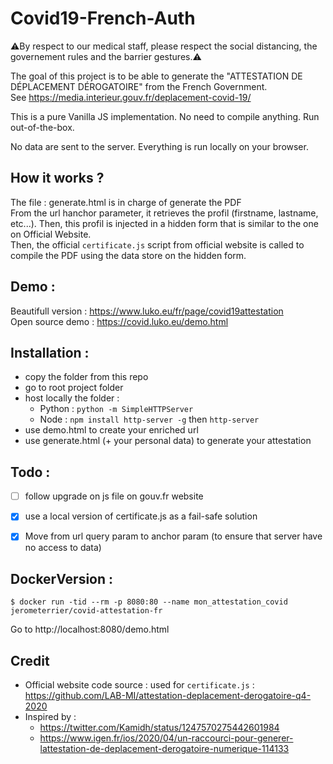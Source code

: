 # Covid19-French-Auth

⚠️By respect to our medical staff, please respect the social distancing, the governement rules and the barrier gestures.⚠️

The goal of this project is to be able to generate the "ATTESTATION DE DÉPLACEMENT DÉROGATOIRE" from the French Government.  
See https://media.interieur.gouv.fr/deplacement-covid-19/

This is a pure Vanilla JS implementation. No need to compile anything. Run out-of-the-box.

No data are sent to the server. Everything is run locally on your browser.

## How it works ?

The file : generate.html is in charge of generate the PDF  
From the url hanchor parameter, it retrieves the profil (firstname, lastname, etc...). Then, this profil is injected in a hidden form that is similar to the one on Official Website.     
Then, the official `certificate.js` script from official website is called to compile the PDF using the data store on the hidden form.  

## Demo :

Beautifull version : https://www.luko.eu/fr/page/covid19attestation  
Open source demo : https://covid.luko.eu/demo.html

## Installation :

 * copy the folder from this repo
 * go to root project folder
 * host locally the folder : 
   * Python : `python -m SimpleHTTPServer`
   * Node : `npm install http-server -g`  then `http-server`
 * use demo.html to create your enriched url
 * use generate.html (+ your personal data) to generate your attestation 


## Todo :  
- [ ] follow upgrade on js file on gouv.fr website 
- [x] use a local version of certificate.js as a fail-safe solution
- [x] Move from url query param to anchor param (to ensure that server have no access to data)


## DockerVersion :

```
$ docker run -tid --rm -p 8080:80 --name mon_attestation_covid jerometerrier/covid-attestation-fr
```

Go to http://localhost:8080/demo.html

## Credit

 * Official website code source : used for `certificate.js` : https://github.com/LAB-MI/attestation-deplacement-derogatoire-q4-2020
 * Inspired by : 
    * https://twitter.com/Kamidh/status/1247570275442601984
    *  https://www.igen.fr/ios/2020/04/un-raccourci-pour-generer-lattestation-de-deplacement-derogatoire-numerique-114133

